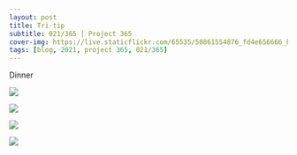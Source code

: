 ```yaml
---
layout: post
title: Tri-tip
subtitle: 021/365 | Project 365
cover-img: https://live.staticflickr.com/65535/50861554876_fd4e656666_k.jpg
tags: [blog, 2021, project 365, 021/365]
---
```

Dinner
<p class="post-img-wrap">
  <img src="https://live.staticflickr.com/65535/50861554876_fd4e656666_k.jpg">
</p>
<p class="post-img-wrap">
  <img src="https://live.staticflickr.com/65535/50861401156_0fa39c57a8_h.jpg">
</p>
<p class="post-img-wrap">
  <img src="https://live.staticflickr.com/65535/50861400971_e568c9df13_h.jpg">
</p>
<p class="post-img-wrap">
  <img src="https://live.staticflickr.com/65535/50860687443_8c8b188ec0_h.jpg">
</p>
